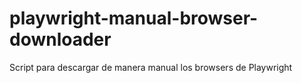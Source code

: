 # playwright-manual-browser-downloader
Script para descargar de manera manual los browsers de Playwright
